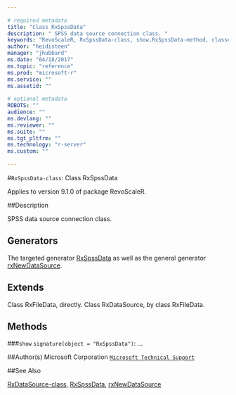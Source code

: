```yaml
--- 
 
# required metadata 
title: "Class RxSpssData" 
description: " SPSS data source connection class. " 
keywords: "RevoScaleR, RxSpssData-class, show,RxSpssData-method, classes" 
author: "heidisteen" 
manager: "jhubbard" 
ms.date: "04/18/2017" 
ms.topic: "reference" 
ms.prod: "microsoft-r" 
ms.service: "" 
ms.assetid: "" 
 
# optional metadata 
ROBOTS: "" 
audience: "" 
ms.devlang: "" 
ms.reviewer: "" 
ms.suite: "" 
ms.tgt_pltfrm: "" 
ms.technology: "r-server" 
ms.custom: "" 
 
--- 
```

 
 
 
 
 #`RxSpssData-class`: Class RxSpssData

 Applies to version 9.1.0 of package RevoScaleR.
 
 ##Description
 
SPSS data source connection class.
 
 
 ## Generators 

 
The targeted generator [RxSpssData](RxSpssData.md) as well as the general generator
[rxNewDataSource](../../r-reference/revoscaler/rxnew.md).
 
 ## Extends 

 
Class RxFileData, directly.
Class RxDataSource, by class RxFileData.
 
 ## Methods 

 


###`show`
`signature(object = "RxSpssData")`: ...



 
 ##Author(s)
 Microsoft Corporation [`Microsoft Technical Support`](https://go.microsoft.com/fwlink/?LinkID=698556&clcid=0x409)
 
 
 ##See Also
 
[RxDataSource-class](../../r-reference/revoscaler/rxdatasource-class.md),
[RxSpssData](RxSpssData.md),
[rxNewDataSource](../../r-reference/revoscaler/rxnew.md)
   
 
